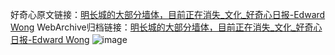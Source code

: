 好奇心原文链接：[明长城的大部分墙体，目前正在消失_文化_好奇心日报-Edward Wong](https://www.qdaily.com/articles/11494.html)
WebArchive归档链接：[明长城的大部分墙体，目前正在消失_文化_好奇心日报-Edward Wong](http://web.archive.org/web/20190623170643/https://www.qdaily.com/articles/11494.html)
![image](http://ww3.sinaimg.cn/large/007d5XDply1g3wa6edrwyj30u036mhdt)